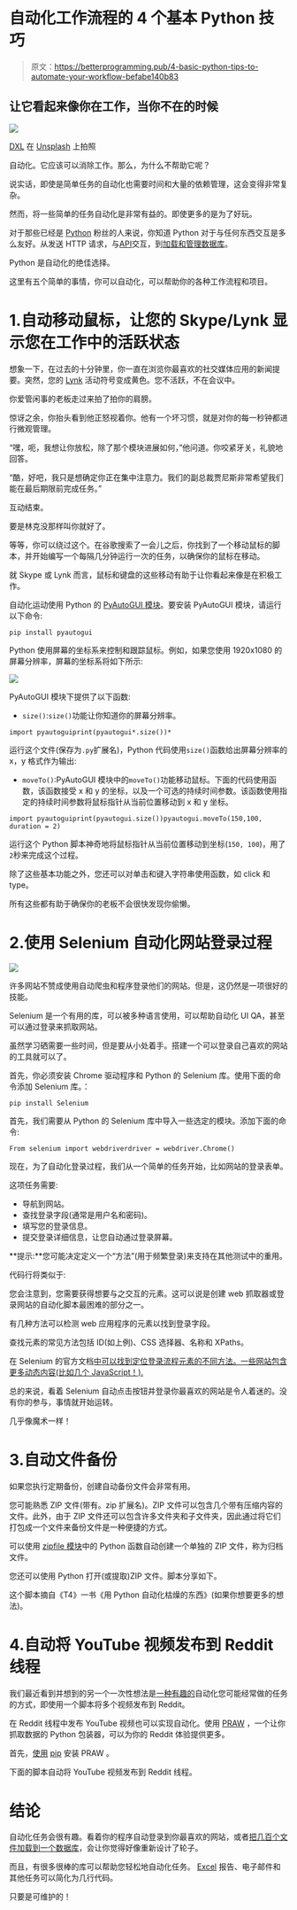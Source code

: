 # 自动化工作流程的 4 个基本 Python 技巧

> 原文：<https://betterprogramming.pub/4-basic-python-tips-to-automate-your-workflow-befabe140b83>

## 让它看起来像你在工作，当你不在的时候

![](img/f09d8b84514f6832e9195081dd4488b4.png)

[DXL](https://unsplash.com/@davidleveque?utm_source=unsplash&utm_medium=referral&utm_content=creditCopyText) 在 [Unsplash](https://unsplash.com/search/photos/robots?utm_source=unsplash&utm_medium=referral&utm_content=creditCopyText) 上拍照

自动化。它应该可以消除工作。那么，为什么不帮助它呢？

说实话，即使是简单任务的自动化也需要时间和大量的依赖管理，这会变得非常复杂。

然而，将一些简单的任务自动化是非常有益的。即使更多的是为了好玩。

对于那些已经是 [Python](https://www.python.org/) 粉丝的人来说，你知道 Python 对于与任何东西交互是多么友好。从发送 HTTP 请求，与[API](https://medium.com/better-programming/using-python-to-scrape-meet-up-api-38e15f1354f)交互，到[加载和管理数据库](http://www.acheronanalytics.com/acheron-blog/how-to-load-multiple-files-into-your-database-with-python-and-sql)。

Python 是自动化的绝佳选择。

这里有五个简单的事情，你可以自动化，可以帮助你的各种工作流程和项目。

# 1.自动移动鼠标，让您的 Skype/Lynk 显示您在工作中的活跃状态

想象一下，在过去的十分钟里，你一直在浏览你最喜欢的社交媒体应用的新闻提要。突然，您的 [Lynk](https://lynk.global/) 活动符号变成黄色。您不活跃，不在会议中。

你爱管闲事的老板走过来拍了拍你的肩膀。

惊讶之余，你抬头看到他正怒视着你。他有一个坏习惯，就是对你的每一秒钟都进行微观管理。

“嘿，呃，我想让你放松，除了那个模块进展如何，”他问道。你咬紧牙关，礼貌地回答。

“酷，好吧，我只是想确定你正在集中注意力。我们的副总裁贾尼斯非常希望我们能在最后期限前完成任务。”

互动结束。

要是林克没那样叫你就好了。

等等，你可以绕过这个。在谷歌搜索了一会儿之后，你找到了一个移动鼠标的脚本，并开始编写一个每隔几分钟运行一次的任务，以确保你的鼠标在移动。

就 Skype 或 Lynk 而言，鼠标和键盘的这些移动有助于让你看起来像是在积极工作。

自动化运动使用 Python 的 [PyAutoGUI 模块](https://pyautogui.readthedocs.io/)。要安装 PyAutoGUI 模块，请运行以下命令:

```
pip install pyautogui
```

Python 使用屏幕的坐标系来控制和跟踪鼠标。例如，如果您使用 1920x1080 的屏幕分辨率，屏幕的坐标系将如下所示:

![](img/036f7e94d5fbf191834fd418b2a16fdd.png)

PyAutoGUI 模块下提供了以下函数:

*   `size()`:`size()`功能让你知道你的屏幕分辨率。

```
import pyautoguiprint(pyautogui*.size())*
```

运行这个文件(保存为`.py`扩展名)，Python 代码使用`size()`函数给出屏幕分辨率的 x，y 格式作为输出:

*   `moveTo()`:PyAutoGUI 模块中的`moveTo()`功能移动鼠标。下面的代码使用函数，该函数接受 x 和 y 的坐标，以及一个可选的持续时间参数。该函数使用指定的持续时间参数将鼠标指针从当前位置移动到 x 和 y 坐标。

```
import pyautoguiprint(pyautogui.size())pyautogui.moveTo(150,100, duration = 2)
```

运行这个 Python 脚本神奇地将鼠标指针从当前位置移动到坐标(`150, 100`)，用了`2`秒来完成这个过程。

除了这些基本功能之外，您还可以对单击和键入字符串使用函数，如 click 和 type。

所有这些都有助于确保你的老板不会很快发现你偷懒。

# 2.使用 Selenium 自动化网站登录过程

![](img/572432deba4925d472b6facb25312cdf.png)

许多网站不赞成使用自动爬虫和程序登录他们的网站。但是，这仍然是一项很好的技能。

Selenium 是一个有用的库，可以被多种语言使用，可以帮助自动化 UI QA，甚至可以通过登录来抓取网站。

虽然学习硒需要一些时间，但是要从小处着手。搭建一个可以登录自己喜欢的网站的工具就可以了。

首先，你必须安装 Chrome 驱动程序和 Python 的 Selenium 库。使用下面的命令添加 Selenium 库。：

```
pip install Selenium
```

首先，我们需要从 Python 的 Selenium 库中导入一些选定的模块。添加下面的命令:

```
From selenium import webdriverdriver = webdriver.Chrome()
```

现在，为了自动化登录过程，我们从一个简单的任务开始，比如网站的登录表单。

这项任务需要:

*   导航到网站。
*   查找登录字段(通常是用户名和密码)。
*   填写您的登录信息。
*   提交登录详细信息，让您自动通过登录屏幕。

**提示:**您可能决定定义一个“方法”(用于频繁登录)来支持在其他测试中的重用。

代码行将类似于:

您会注意到，您需要获得想要与之交互的元素。这可以说是创建 web 抓取器或登录网站的自动化脚本最困难的部分之一。

有几种方法可以检测 web 应用程序的元素以找到登录字段。

查找元素的常见方法包括 ID(如上例)、CSS 选择器、名称和 XPaths。

在 Selenium 的官方文档[中可以找到定位登录流程元素的不同方法。一些网站包含更多动态内容(比如几个 JavaScript！).](http://selenium-python.readthedocs.io/locating-elements.html)

总的来说，看着 Selenium 自动点击按钮并登录你最喜欢的网站是令人着迷的。没有你的参与，事情就开始运转。

几乎像魔术一样！

# 3.自动文件备份

如果您执行定期备份，创建自动备份文件会非常有用。

您可能熟悉 ZIP 文件(带有。zip 扩展名)。ZIP 文件可以包含几个带有压缩内容的文件。此外，由于 ZIP 文件还可以包含许多文件夹和子文件夹，因此通过将它们打包成一个文件来备份文件是一种便捷的方式。

可以使用 [zipfile 模块](https://docs.python.org/3/library/zipfile.html)中的 Python 函数自动创建一个单独的 ZIP 文件，称为归档文件。

您还可以使用 Python 打开(或提取)ZIP 文件。脚本分享如下。

这个脚本摘自《T4》一书《用 Python 自动化枯燥的东西》(如果你想要更多的想法)。

# 4.自动将 YouTube 视频发布到 Reddit 线程

我们最近看到并想到的另一个一次性想法是[一种有趣的](https://jimblackler.net/blog/?p=402)自动化您可能经常做的任务的方式，即使用一个脚本将多个视频发布到 Reddit。

在 Reddit 线程中发布 YouTube 视频也可以实现自动化。使用 [PRAW](https://praw.readthedocs.io/en/latest/getting_started/installation.html) ，一个让你抓取数据的 Python 包装器，可以为你的 Reddit 体验提供更多。

首先，[使用](https://praw.readthedocs.io/en/latest/getting_started/installation.html) [pip](https://pypi.org/project/pip/) 安装 PRAW 。

下面的脚本自动将 YouTube 视频发布到 Reddit 线程。

# 结论

自动化任务会很有趣。看着你的程序自动登录到你最喜欢的网站，或者[把几百个文件加载到一个数据库](https://www.theseattledataguy.com/automating-file-loading-into-sql-server-with-python-and-sql/)，会让你觉得好像重新设计了轮子。

而且，有很多很棒的库可以帮助您轻松地自动化任务。 [Excel](https://office.live.com/start/Excel.aspx) 报告、电子邮件和其他任务可以简化为几行代码。

只要是可维护的！